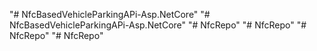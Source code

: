 "# NfcBasedVehicleParkingAPi-Asp.NetCore" 
"# NfcBasedVehicleParkingAPi-Asp.NetCore" 
"# NfcRepo" 
"# NfcRepo" 
"# NfcRepo" 
"# NfcRepo" 
